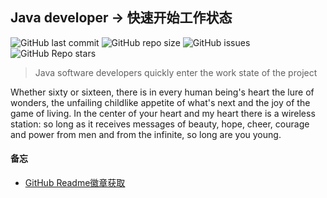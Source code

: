 
## Java developer -> 快速开始工作状态

![GitHub last commit](https://img.shields.io/github/last-commit/ShiFengCui/java-developer)
![GitHub repo size](https://img.shields.io/github/repo-size/ShiFengCui/java-developer)
![GitHub issues](https://img.shields.io/github/issues/ShiFengCui/java-developer)
![GitHub Repo stars](https://img.shields.io/github/stars/ShiFengCui/java-developer?style=social)

> Java software developers quickly enter the work state of the project


Whether sixty or sixteen, there is in every human being's heart the lure of wonders, the unfailing childlike appetite of what's next and the joy of the game of living. In the center of your heart and my heart there is a wireless station: so long as it receives messages of beauty, hope, cheer, courage and power from men and from the infinite, so long are you young.


#### 备忘

- [GitHub Readme徽章获取](https://shields.io/)
